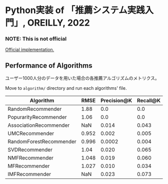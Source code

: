 # Python実装 of 「推薦システム実践入門」, OREILLY, 2022

### **NOTE:** This is not official

[Official implementation.](https://github.com/oreilly-japan/RecommenderSystems)

## Performance of Algorithms

ユーザー1000人分のデータを用いた場合の各推薦アルゴリズムのメトリクス。

Move to `algorithm/` directory and run each algorithms' file.

| Algorithm               | RMSE  | Precision@K | Recall@K | Source                        |
| ----------------------- | ----- | ----------- | -------- | ----------------------------- |
| RandomRecommender       | 1.88  | 0.0         | 0.0      | `random_recommender.py`       |
| PopurarityRecommender   | 1.06  | 0.0         | 0.0      | `popularity_recommender.py`   |
| AssociationRecommender  | NaN   | 0.014       | 0.043    | `association_recommender.py`  |
| UMCRecommender          | 0.952 | 0.002       | 0.005    | `umc_recommender.py`          |
| RandomForestRecommender | 0.996 | 0.0002      | 0.004    | `randomforest_recommender.py` |
| SVDRecommender          | 1.04  | 0.020       | 0.065    | `svd_recommender.py`          |
| NMFRecommender          | 1.048 | 0.019       | 0.060    | `nmf_recommender.py`          |
| MFRecommender           | 1.027 | 0.010       | 0.034    | `mf_recommender.py`           |
| IMFRecommender          | NaN   | 0.023       | 0.073    | `imf_recommender.py`          |
